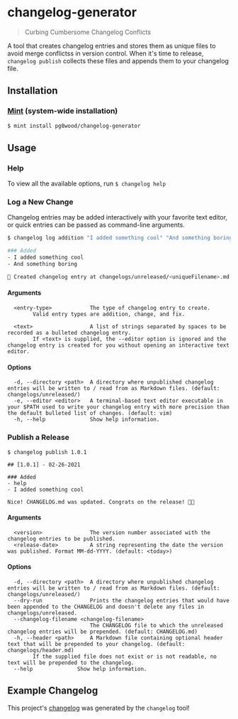 # changelog-generator
> Curbing Cumbersome Changelog Conflicts

A tool that creates changelog entries and stores them as unique files to avoid merge conflictss in version control. When it's time to release, `changelog publish` collects these files and appends them to your changelog file.

## Installation

### [Mint](https://github.com/yonaskolb/Mint) (system-wide installation)


```sh
$ mint install pg8wood/changelog-generator
```

## Usage
### Help
To view all the available options, run `$ changelog help`

### Log a New Change
Changelog entries may be added interactively with your favorite text editor, or quick entries can be passed as command-line arguments.

```sh
$ changelog log addition "I added something cool" "And something boring"

### Added
- I added something cool
- And something boring

🙌 Created changelog entry at changelogs/unreleased/<uniqueFilename>.md
```

#### Arguments
```
  <entry-type>            The type of changelog entry to create.  
        Valid entry types are addition, change, and fix.

  <text>                  A list of strings separated by spaces to be recorded as a bulleted changelog entry. 
        If <text> is supplied, the --editor option is ignored and the changelog entry is created for you without opening an interactive text editor.
```

#### Options
```
  -d, --directory <path>  A directory where unpublished changelog entries will be written to / read from as Markdown files. (default: changelogs/unreleased/)
  -e, --editor <editor>   A terminal-based text editor executable in your $PATH used to write your changelog entry with more precision than the default bulleted list of changes. (default: vim)
  -h, --help              Show help information.
```

### Publish a Release
```
$ changelog publish 1.0.1 

## [1.0.1] - 02-26-2021

### Added
- help
- I added something cool

Nice! CHANGELOG.md was updated. Congrats on the release! 🥳🍻
```

#### Arguments
```
  <version>               The version number associated with the changelog entries to be published. 
  <release-date>          A string representing the date the version was published. Format MM-dd-YYYY. (default: <today>)
```

#### Options
```
  -d, --directory <path>  A directory where unpublished changelog entries will be written to / read from as Markdown files. (default: changelogs/unreleased/)
  --dry-run               Prints the changelog entries that would have been appended to the CHANGELOG and doesn't delete any files in changelogs/unreleased. 
  --changelog-filename <changelog-filename>
                          The CHANGELOG file to which the unreleased changelog entries will be prepended. (default: CHANGELOG.md)
  -h, --header <path>     A Markdown file containing optional header text that will be prepended to your changelog. (default: changelogs/header.md)
        If the supplied file does not exist or is not readable, no text will be prepended to the changelog.
  --help              Show help information.
```

## Example Changelog
This project's [changelog](CHANGELOG.md) was generated by the `changelog` tool!
